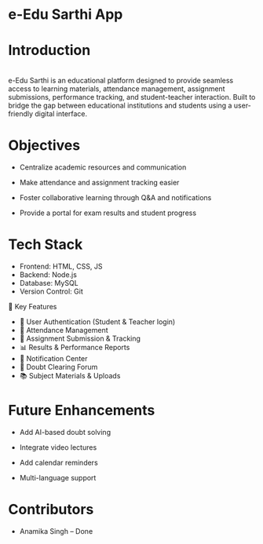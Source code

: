 # e-Edu Sarthi App 
# Introduction
<br> 
e-Edu Sarthi is an educational platform designed to provide seamless access to learning materials, attendance management,
assignment submissions, performance tracking, and student-teacher interaction. Built to bridge the gap between educational 
institutions and students using a user-friendly digital interface.

# Objectives <br>
- Centralize academic resources and communication<br>

- Make attendance and assignment tracking easier<br>

- Foster collaborative learning through Q&A and notifications<br>

- Provide a portal for exam results and student progress<br>

# Tech Stack <br>

- Frontend: HTML, CSS, JS  <br>
- Backend: Node.js <br>
- Database:  MySQL <br>
- Version Control: Git <br>

🔑 Key Features

- 🔐 User Authentication (Student & Teacher login)
- 📅 Attendance Management
- 📝 Assignment Submission & Tracking
- 📊 Results & Performance Reports
- 📢 Notification Center
- 💬 Doubt Clearing Forum
- 📚 Subject Materials & Uploads

# Future Enhancements <br>

- Add AI-based doubt solving<br>

- Integrate video lectures<br>

- Add calendar reminders<br>

- Multi-language support<br>

# Contributors
- Anamika Singh – Done

  


